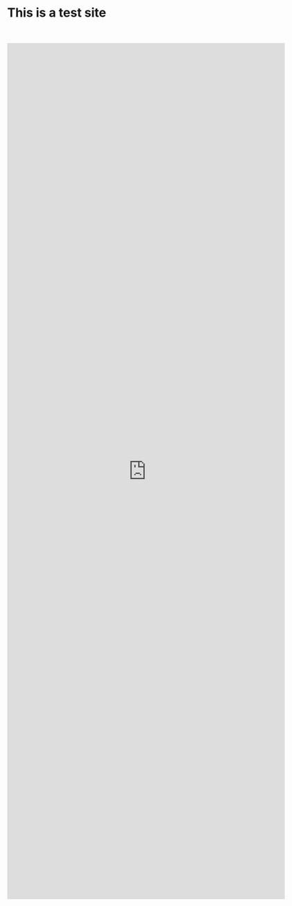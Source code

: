 <html>
<title> Tedst site</title>
<h1>This is a test site</h1>
<br>
<br>
<iframe src="https://docs.google.com/forms/d/e/1FAIpQLSdCrm5lYNfhpkHrsdlU0lJzx_rmm-9qTvRXuFXVepjj4ndYJA/viewform?embedded=true" width="640" height="1973" frameborder="0" marginheight="0" marginwidth="0">Loading…</iframe>
  
</html>
